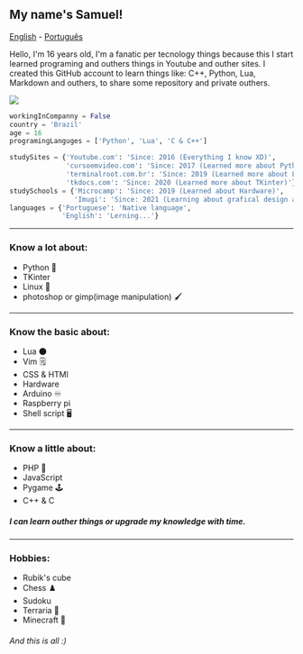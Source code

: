 ## My name's Samuel!

[English](https://github.com/Samuel-de-Oliveira/Samuel-de-Oliveira) - [Português](https://github.com/Samuel-de-Oliveira/Samuel-de-Oliveira/blob/main/LEIA-ME.md)

Hello, I'm 16 years old, I'm a fanatic per tecnology things because this I start
learned programing and outhers things in Youtube and outher sites. I created this
GitHub account to learn things like: C++, Python, Lua, Markdown and outhers, to
share some repository and private outhers.

<img src="https://github-readme-stats.vercel.app/api/top-langs/?username=samuel-de-oliveira&layout=compact&theme=darcula">

``` Python
workingInCompanny = False
country = 'Brazil'
age = 16
programingLanguges = ['Python', 'Lua', 'C & C++']

studySites = {'Youtube.com': 'Since: 2016 (Everything I know XD)',
              'cursoemvideo.com': 'Since: 2017 (Learned more about Python and basic Linux)',
              'terminalroot.com.br': 'Since: 2019 (Learned more about Linux)'
              'tkdocs.com': 'Since: 2020 (Learned more about TKinter)'}
studySchools = {'Microcamp': 'Since: 2019 (Learned about Hardware)',
                'Imugi': 'Since: 2021 (Learning about grafical design and english)'}
languages = {'Portuguese': 'Native language', 
             'English': 'Lerning...'}
```

---
### Know a lot about:
- Python 🐍
- TKinter
- Linux 🐧
- photoshop or gimp(image manipulation) 🖌️

---
### Know the basic about:
- Lua 🌑
- Vim 🗒️
- CSS & HTMl
- Hardware
- Arduino ♾️
- Raspberry pi
- Shell script 🖥️

---
### Know a little about:
- PHP 🐘
- JavaScript
- Pygame 🕹️
- C++ & C

##### I can learn outher things or upgrade my knowledge with time.

---
### Hobbies:
- Rubik's cube
- Chess ♟️
- Sudoku
- Terraria 🌳
- Minecraft 🏹

###### *And this is all :)*

